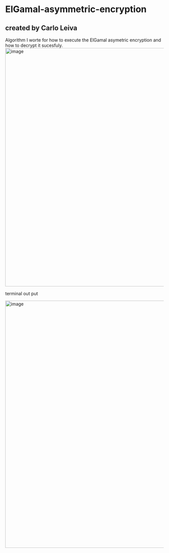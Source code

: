 # ElGamal-asymmetric-encryption
## created by Carlo Leiva


Algorithm I worte for how to execute the ElGamal asymetric encryption and how to decrypt it sucesfuly. 
<img width="756" alt="image" src="https://github.com/Vidacelinda/ElGamal-asymmetric-encryption/assets/87499194/2b118fde-72da-4fa3-8798-9c27a39f9e78">

terminal out put 

<img width="784" alt="image" src="https://github.com/Vidacelinda/ElGamal-asymmetric-encryption/assets/87499194/deec8149-2d38-47c0-a9b8-86b04b87ab86">
